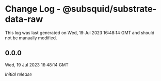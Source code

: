 # Change Log - @subsquid/substrate-data-raw

This log was last generated on Wed, 19 Jul 2023 16:48:14 GMT and should not be manually modified.

## 0.0.0
Wed, 19 Jul 2023 16:48:14 GMT

_Initial release_

